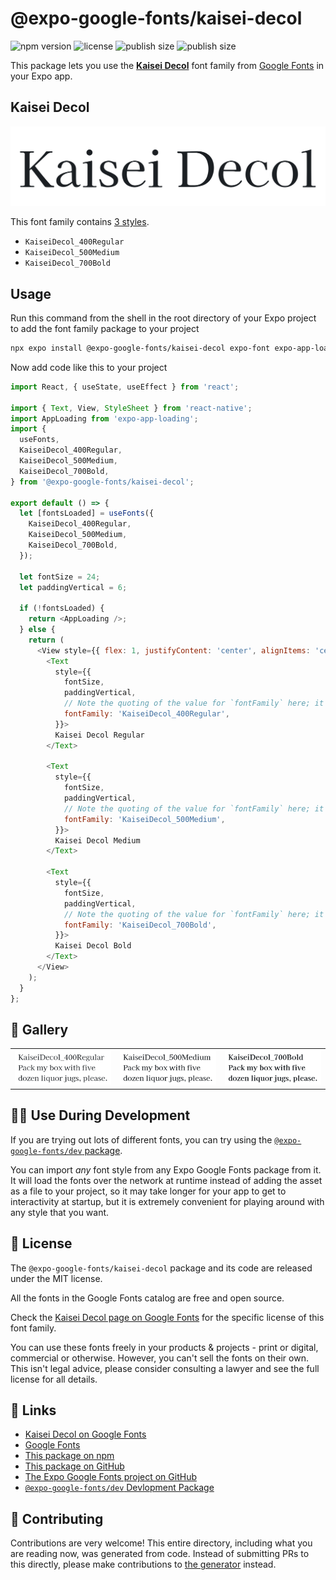 # @expo-google-fonts/kaisei-decol

![npm version](https://flat.badgen.net/npm/v/@expo-google-fonts/kaisei-decol)
![license](https://flat.badgen.net/github/license/expo/google-fonts)
![publish size](https://flat.badgen.net/packagephobia/install/@expo-google-fonts/kaisei-decol)
![publish size](https://flat.badgen.net/packagephobia/publish/@expo-google-fonts/kaisei-decol)

This package lets you use the [**Kaisei Decol**](https://fonts.google.com/specimen/Kaisei+Decol) font family from [Google Fonts](https://fonts.google.com/) in your Expo app.

## Kaisei Decol

![Kaisei Decol](./font-family.png)

This font family contains [3 styles](#-gallery).

- `KaiseiDecol_400Regular`
- `KaiseiDecol_500Medium`
- `KaiseiDecol_700Bold`

## Usage

Run this command from the shell in the root directory of your Expo project to add the font family package to your project
```sh
npx expo install @expo-google-fonts/kaisei-decol expo-font expo-app-loading
```

Now add code like this to your project
```js
import React, { useState, useEffect } from 'react';

import { Text, View, StyleSheet } from 'react-native';
import AppLoading from 'expo-app-loading';
import {
  useFonts,
  KaiseiDecol_400Regular,
  KaiseiDecol_500Medium,
  KaiseiDecol_700Bold,
} from '@expo-google-fonts/kaisei-decol';

export default () => {
  let [fontsLoaded] = useFonts({
    KaiseiDecol_400Regular,
    KaiseiDecol_500Medium,
    KaiseiDecol_700Bold,
  });

  let fontSize = 24;
  let paddingVertical = 6;

  if (!fontsLoaded) {
    return <AppLoading />;
  } else {
    return (
      <View style={{ flex: 1, justifyContent: 'center', alignItems: 'center' }}>
        <Text
          style={{
            fontSize,
            paddingVertical,
            // Note the quoting of the value for `fontFamily` here; it expects a string!
            fontFamily: 'KaiseiDecol_400Regular',
          }}>
          Kaisei Decol Regular
        </Text>

        <Text
          style={{
            fontSize,
            paddingVertical,
            // Note the quoting of the value for `fontFamily` here; it expects a string!
            fontFamily: 'KaiseiDecol_500Medium',
          }}>
          Kaisei Decol Medium
        </Text>

        <Text
          style={{
            fontSize,
            paddingVertical,
            // Note the quoting of the value for `fontFamily` here; it expects a string!
            fontFamily: 'KaiseiDecol_700Bold',
          }}>
          Kaisei Decol Bold
        </Text>
      </View>
    );
  }
};

```

## 🔡 Gallery


||||
|-|-|-|
|![KaiseiDecol_400Regular](./KaiseiDecol_400Regular.ttf.png)|![KaiseiDecol_500Medium](./KaiseiDecol_500Medium.ttf.png)|![KaiseiDecol_700Bold](./KaiseiDecol_700Bold.ttf.png)||


## 👩‍💻 Use During Development

If you are trying out lots of different fonts, you can try using the [`@expo-google-fonts/dev` package](https://github.com/expo/google-fonts/tree/master/font-packages/dev#readme).

You can import *any* font style from any Expo Google Fonts package from it. It will load the fonts
over the network at runtime instead of adding the asset as a file to your project, so it may take longer
for your app to get to interactivity at startup, but it is extremely convenient
for playing around with any style that you want.

## 📖 License

The `@expo-google-fonts/kaisei-decol` package and its code are released under the MIT license.

All the fonts in the Google Fonts catalog are free and open source.

Check the [Kaisei Decol page on Google Fonts](https://fonts.google.com/specimen/Kaisei+Decol) for the specific license of this font family.

You can use these fonts freely in your products & projects - print or digital, commercial or otherwise. However, you can't sell the fonts on their own. This isn't legal advice, please consider consulting a lawyer and see the full license for all details.

## 🔗 Links

- [Kaisei Decol on Google Fonts](https://fonts.google.com/specimen/Kaisei+Decol)
- [Google Fonts](https://fonts.google.com/)
- [This package on npm](https://www.npmjs.com/package/@expo-google-fonts/kaisei-decol)
- [This package on GitHub](https://github.com/expo/google-fonts/tree/master/font-packages/kaisei-decol)
- [The Expo Google Fonts project on GitHub](https://github.com/expo/google-fonts)
- [`@expo-google-fonts/dev` Devlopment Package](https://github.com/expo/google-fonts/tree/master/font-packages/dev)

## 🤝 Contributing

Contributions are very welcome! This entire directory, including what you are reading now, was generated from code. Instead of submitting PRs to this directly, please make contributions to [the generator](https://github.com/expo/google-fonts/tree/master/packages/generator) instead.
